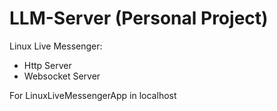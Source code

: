 # LLM-Server (Personal Project)
Linux Live Messenger:
- Http Server 
- Websocket Server

For LinuxLiveMessengerApp in localhost
